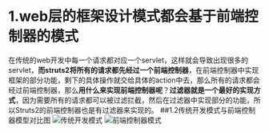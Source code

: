 # 1.web层的框架设计模式都会基于前端控制器的模式
在传统的web开发中每一个请求都对应一个servlet，这样就会导致出现很多的servlet，**而struts2将所有的请求都先经过一个前端控制器**，在前端控制器中实现框架的部分功能，剩下的具体操作就交给具体的action中去，那么所有的请求都会经过前端控制器，那么**用什么来实现前端控制器呢**？**过滤器就是一个最好的实现方式**，因为需要所有的请求都可以被过滤拦截，然后在过滤器中实现部分的功能，所以Struts2的前端控制器也是有过滤器来实现的。
##1.2传统开发模式与前端控制器模型对比图
![传统开发模式](https://ws4.sinaimg.cn/large/006tNbRwgy1fyb00elsq6j30ld07z74i.jpg)
![前端控制器模式](https://ws1.sinaimg.cn/large/006tNbRwgy1fyb0dgw4zvj31a80ei0vc.jpg)


